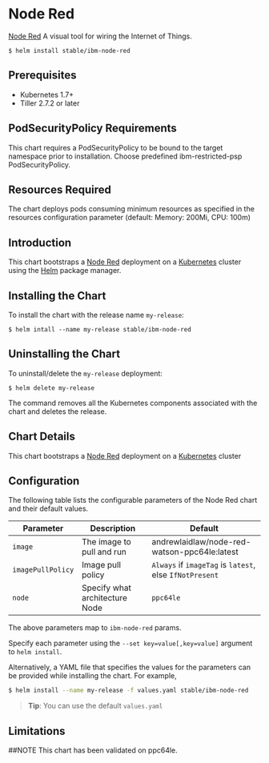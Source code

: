 # Node Red

[Node Red](http://nodered.org/) A visual tool for wiring the Internet of Things.

```console
$ helm install stable/ibm-node-red
```

## Prerequisites

- Kubernetes 1.7+
- Tiller 2.7.2 or later

## PodSecurityPolicy Requirements
This chart requires a PodSecurityPolicy to be bound to the target namespace prior to installation. Choose predefined ibm-restricted-psp PodSecurityPolicy.

## Resources Required
The chart deploys pods consuming minimum resources as specified in the resources configuration parameter (default: Memory: 200Mi, CPU: 100m)

## Introduction

This chart bootstraps a [Node Red](https://github.com/node-red/node-red) deployment on a [Kubernetes](http://kubernetes.io) cluster using the [Helm](https://helm.sh) package manager.


## Installing the Chart

To install the chart with the release name `my-release`:

```console
$ helm intall --name my-release stable/ibm-node-red
```

## Uninstalling the Chart

To uninstall/delete the `my-release` deployment:

```console
$ helm delete my-release
```

The command removes all the Kubernetes components associated with the chart and deletes the release.

## Chart Details
This chart bootstraps a [Node Red]( https://hub.docker.com/r/andrewlaidlaw/node-red-watson-ppc64le/ ) deployment on a [Kubernetes](http://kubernetes.io) cluster


## Configuration

The following table lists the configurable parameters of the Node Red chart and their default values.

|      Parameter            |          Description            |                         Default                         |
|---------------------------|---------------------------------|---------------------------------------------------------|
| `image`                   | The image to pull and run       | andrewlaidlaw/node-red-watson-ppc64le:latest            |
| `imagePullPolicy`         | Image pull policy               | `Always` if `imageTag` is `latest`, else `IfNotPresent` |
| `node`                    | Specify what architecture Node  | `ppc64le`                                               |


The above parameters map to `ibm-node-red` params.

Specify each parameter using the `--set key=value[,key=value]` argument to `helm install`. 

Alternatively, a YAML file that specifies the values for the parameters can be provided while installing the chart. For example,

```bash
$ helm install --name my-release -f values.yaml stable/ibm-node-red
```

> **Tip**: You can use the default `values.yaml`

## Limitations

##NOTE
This chart has been validated on ppc64le.
